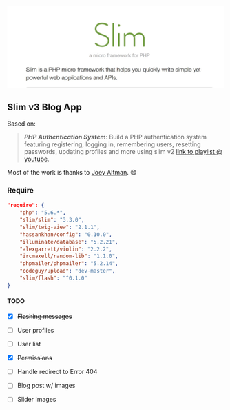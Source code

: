 ![Slim Framework Logo](slim-framework.png)
## Slim v3 Blog App

Based on:

> ***PHP Authentication System***:  Build a PHP authentication system featuring registering, logging in, remembering users, resetting passwords, updating profiles and more using slim v2 [link to playlist @ youtube](https://www.youtube.com/playlist?list=PLfdtiltiRHWGKUvioJly40RJZchSG2-34).

Most of the work is thanks to [Joey Altman](https://www.codecourse.com/@Hero). :smile:


### Require
```json
"require": {
    "php": "5.6.*",
    "slim/slim": "3.3.0",
    "slim/twig-view": "2.1.1",
    "hassankhan/config": "0.10.0",
    "illuminate/database": "5.2.21",
    "alexgarrett/violin": "2.2.2",
    "ircmaxell/random-lib": "1.1.0",
    "phpmailer/phpmailer": "5.2.14",
    "codeguy/upload": "dev-master",
    "slim/flash": "^0.1.0"
}
```

#### TODO

- [x] ~~Flashing messages~~
- [ ] User profiles
- [ ] User list
- [x] ~~Permissions~~
- [ ] Handle redirect to Error 404
- [ ] Blog post w/ images
- [ ] Slider Images


